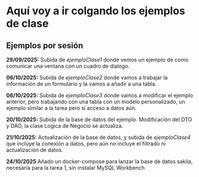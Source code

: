 # Aquí voy a ir colgando los ejemplos de clase

## Ejemplos por sesión
**29/09/2025:** Subida de *ejemploClase1* donde vemos un ejemplo de como comunicar una ventana con un cuadro de dialogo. 

**06/10/2025:** Subida de *ejemploClase2* donde vamos a trabajar la información de un formulario y la vamos a añadir a una tabla.

**06/10/2025:** Subida de *ejemploClase3* donde vamos a modificar el ejemplo anterior, pero trabajando con una tabla con un modelo personalizado, un ejemplo similar a la tarea pero si acceso a datos aún.

**20/10/2025:** Subida de la base de datos del ejemplo. Modificación del DTO y DAO, la clase Logica de Negocio se actualiza.

**21/10/2025:** Actualización de la base de datos, y subida de *ejemploClase4* que incluye la conexión a datos, pero aún no incluye el filtrado ni actualización de datos.

**24/10/2025** Añado un docker-compose para lanzar la base de datos sakila, necesaria para la tarea 1, sin instalar MySQL Workbench